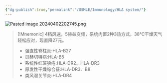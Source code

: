 ```yaml
---
{"dg-publish":true,"permalink":"/USMLE/Immunology/HLA system/"}
---
```



![Pasted image 20240402202745.png](/img/user/appendix/Pasted%20image%2020240402202745.png)

>[!Mnemonic] 
>4档风速，5赫兹变频，系统内置2种3热方式，38℃干燥天气轻松应对，现直降27元。
> - 强直性脊柱炎:HLA-B27
> - 贝赫切特病:HLA-B5
> - 系统性红斑狼疮:HLA-DR2、HLA-DR3
> - 原发性干燥综合征:HLA-DR3、B8
> - 类风湿关节炎:HLA-DR4
